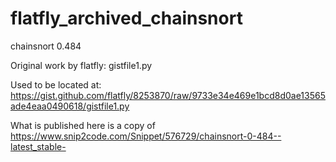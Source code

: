 # flatfly_archived_chainsnort

chainsnort 0.484

Original work by flatfly: gistfile1.py

Used to be located at: https://gist.github.com/flatfly/8253870/raw/9733e34e469e1bcd8d0ae13565ade4eaa0490618/gistfile1.py

What is published here is a copy of https://www.snip2code.com/Snippet/576729/chainsnort-0-484--latest_stable-
